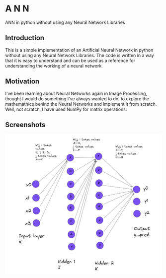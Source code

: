 # A N N
 ANN in python without using any Neural Network Libraries

## Introduction
This is a simple implementation of an Artificial Neural Network in python without using any Neural Network Libraries. The code is written in a way that it is easy to understand and can be used as a reference for understanding the working of a neural network.

## Motivation
I've been learning about Neural Networks again in Image Processing, thought I would do something I've always wanted to do, to explore the mathemathics behind the Neural Networks and implement it from scratch. Well, not scratch, I have used NumPy for matrix operations.

## Screenshots
![ANN](./images/initial.png)